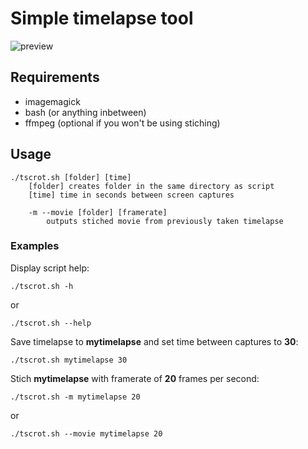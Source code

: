 # Simple timelapse tool
![preview](https://my.mixtape.moe/kintix.gif)

## Requirements
 - imagemagick
 - bash (or anything inbetween)
 - ffmpeg (optional if you won't be using stiching)
## Usage
```
./tscrot.sh [folder] [time]
	[folder] creates folder in the same directory as script
	[time] time in seconds between screen captures

	-m --movie [folder] [framerate]
		outputs stiched movie from previously taken timelapse
```

### Examples
Display script help:

`./tscrot.sh -h`

or

`./tscrot.sh --help`

Save timelapse to **mytimelapse** and set time between captures to **30**:

`./tscrot.sh mytimelapse 30`

Stich **mytimelapse** with framerate of **20** frames per second:

`./tscrot.sh -m mytimelapse 20`

or

`./tscrot.sh --movie mytimelapse 20`
